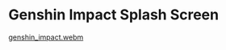 # Genshin Impact Splash Screen

[genshin_impact.webm](https://github.com/user-attachments/assets/87c723da-2dc1-464e-90fa-0704fd7c034c)
